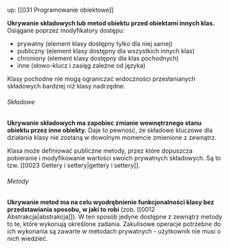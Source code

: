 up: [[031 Programowanie obiektowe]]

**Ukrywanie składowych lub metod obiektu przed obiektami innych klas.**
Osiągane poprzez modyfikatory dostępu:
- prywatny (element klasy dostępny tylko dla niej samej)
- publiczny (element klasy dostępny dla wszystkich innych klas)
- chroniony (element klasy dostępny dla klas pochodnych)
- inne (słowo-klucz i zasięg zależne od języka)

Klasy pochodne nie mogą ograniczać widoczności przesłanianych składowych bardziej niż klasy nadrzędne.


###### Składowe
**Ukrywanie składowych ma zapobiec zmianie wewnętrznego stanu obiektu przez inne obiekty.** Daje to pewność, że składowe kluczowe dla działania klasy nie zostaną w dowolnym momencie zmienione z zewnątrz.

Klasa może definiować publiczne metody, przez które dopuszcza pobieranie i modyfikowanie wartości swoich prywatnych składowych. Są to tzw. [[0023 Gettery i settery|gettery i settery]].

###### Metody
**Ukrywanie metod ma na celu wyodrębnienie funkcjonalności klasy bez przedstawiania sposobu, w jaki to robi** (zob. [[0012 Abstrakcja|abstrakcja]]). W ten sposób jedyne dostępne z zewnątrz metody to te, które wykonują określone zadania. Zakulisowe operacje potrzebne do ich wykonania są zawarte w metodach prywatnych - użytkownik nie musi o nich wiedzieć. 